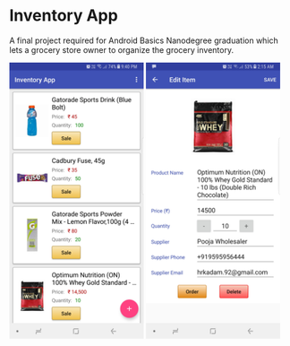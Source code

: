 # Inventory App

A final project required for Android Basics Nanodegree graduation which lets a grocery store owner to organize the grocery inventory.

<img src="https://raw.githubusercontent.com/hrishikesh-kadam/inventory-app/master/screenshots/Screenshot_Inventory_App.jpg" width="240" height="493">
<img src="https://raw.githubusercontent.com/hrishikesh-kadam/inventory-app/master/screenshots/Screenshot_Inventory_App_2.jpg" width="240" height="493">